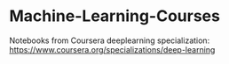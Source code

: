 # Machine-Learning-Courses
Notebooks from Coursera deeplearning specialization: <https://www.coursera.org/specializations/deep-learning>
